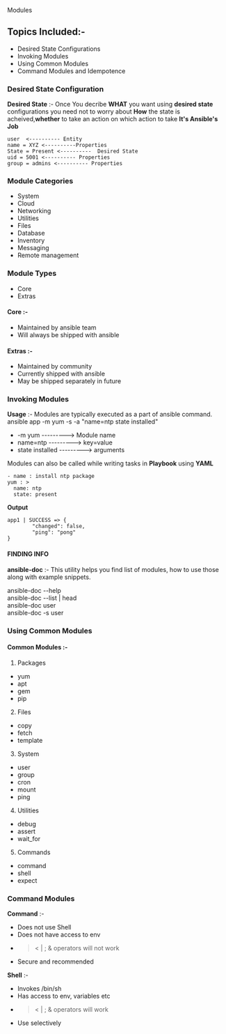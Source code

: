 
Modules  
## Topics Included:-  
* Desired State Configurations 
* Invoking Modules 
* Using Common Modules 
* Command Modules and Idempotence  
### Desired State Configuration  
**Desired State** :- Once You decribe **WHAT** you want  using **desired state** configurations you need not to worry about **How** the state is acheived,**whether** to take an action on which action to take **It's Ansible's Job**
  	
	user  <---------- Entity 	
	name = XYZ <----------Properties 	
	State = Present <----------  Desired State 	
	uid = 5001 <---------- Properties 	
	group = admins <---------- Properties  

### Module Categories
  
* System 
* Cloud 
* Networking 
* Utilities 
* Files 
* Database 
* Inventory 
* Messaging 
* Remote management  

### Module Types
  
* Core 
* Extras  

#### Core :-
  
* Maintained by ansible team 
* Will always be shipped with ansible  

#### Extras :- 
 
* Maintained by community 
* Currently shipped with ansible 
* May be shipped separately in future  

### Invoking Modules
  
**Usage** :-  Modules are typically executed as a part of ansible command.  	
	ansible app -m yum -s -a "name=ntp  state installed"   
* -m yum ---------> Module name  
* name=ntp ---------> key=value  
* state  installed ---------> arguments  

Modules can also be called while writing tasks in **Playbook** using **YAML**	  	

	- name : install ntp package       
 	yum : >         
   	  name: ntp         
   	  state: present  

**Output** 
 	
	app1 | SUCCESS => {         
    	    "changed": false,         
    	    "ping": "pong"    
  	}  
#### FINDING INFO  

**ansible-doc** :- This utility helps you find list of modules, how to use those along with example snippets.  	

ansible-doc --help 	
ansible-doc --list | head 	
ansible-doc user 	
ansible-doc -s user  

### Using Common Modules  

#### Common Modules :-  

1. Packages     
* yum    
* apt    
* gem    
* pip   
2. Files     
* copy    
* fetch    
* template   
3. System     
* user    
* group    
* cron    
* mount    
* ping  
4. Utilities     
* debug    
* assert    
* wait_for  
5. Commands     
* command    
* shell    
* expect  
### Command Modules 

**Command** :-  

* Does not use Shell 
* Does not have access to env 
* > < | ; & operators will not work 
* Secure and recommended  

**Shell** :-  

* Invokes /bin/sh 
* Has access to env, variables etc 
* > < | ; & operators will work 
* Use selectively
